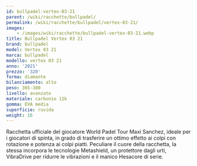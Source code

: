 ```yaml
---
id: bullpadel-vertex-03-21
parent: /wiki/racchette/bullpadel/
permalink: /wiki/racchette/bullpadel/vertex-03-21/
images:
    - /images/wiki/racchette/bullpadel-vertex-03-21.webp
title: Bullpadel Vertex 03 21
brand: bullpadel
model: Vertex 03 21
marca: bullpadel
modello: vertex 03 21
anno: '2021'
prezzo: '320'
forma: diamante
bilanciamento: alto
peso: 365-380
livello: avanzato
materiale: carbonio 12k
gomma: EVA media
superficie: ruvida
weight: 16
---
```

Racchetta ufficiale del giocatore World Padel Tour Maxi Sanchez, ideale per i giocatori di spinta, in grado di trasferire un ottimo effetto ai colpi con rotazione e potenza ai colpi piatti. Peculiare il cuore della racchetta, la stessa incorpora le tecnologie Metashield, un protettore dagli urti, VibraDrive per ridurre le vibrazioni e il manico Hesacore di serie.